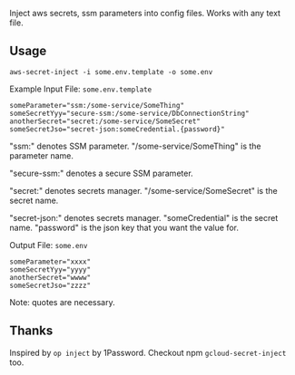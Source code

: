 Inject aws secrets, ssm parameters into config files.  Works with any text file.

## Usage

```
aws-secret-inject -i some.env.template -o some.env
```

Example Input File: `some.env.template`
```
someParameter="ssm:/some-service/SomeThing"
someSecretYyy="secure-ssm:/some-service/DbConnectionString"
anotherSecret="secret:/some-service/SomeSecret"
someSecretJso="secret-json:someCredential.{password}"
```

"ssm:" denotes SSM parameter. "/some-service/SomeThing" is the parameter name.

"secure-ssm:" denotes a secure SSM parameter.

"secret:" denotes secrets manager. "/some-service/SomeSecret" is the secret name.

"secret-json:" denotes secrets manager. "someCredential" is the secret name. "password" is the json key that you want the value for.

Output File: `some.env`
```
someParameter="xxxx"
someSecretYyy="yyyy"
anotherSecret="wwww"
someSecretJso="zzzz"
```

Note: quotes are necessary.

## Thanks

Inspired by `op inject` by 1Password.  Checkout npm `gcloud-secret-inject` too.